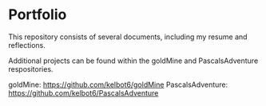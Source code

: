 # Portfolio

This repository consists of several documents, including my resume and reflections.

Additional projects can be found within the goldMine and PascalsAdventure respositories.

goldMine: https://github.com/kelbot6/goldMine
PascalsAdventure: https://github.com/kelbot6/PascalsAdventure


